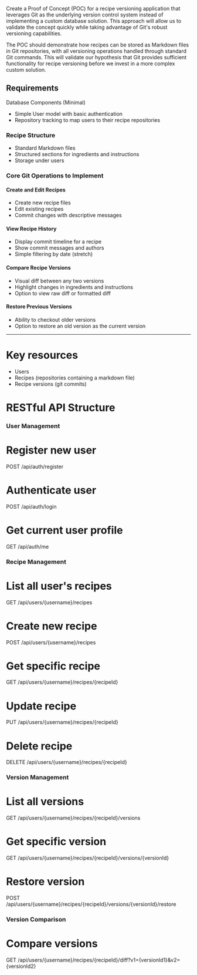 Create a Proof of Concept (POC) for a recipe versioning application that leverages Git as the underlying version control system instead of implementing a custom database solution. This approach will allow us to validate the concept quickly while taking advantage of Git's robust versioning capabilities.

The POC should demonstrate how recipes can be stored as Markdown files in Git repositories, with all versioning operations handled through standard Git commands. This will validate our hypothesis that Git provides sufficient functionality for recipe versioning before we invest in a more complex custom solution.

## Requirements
Database Components (Minimal)
- Simple User model with basic authentication
- Repository tracking to map users to their recipe repositories

### Recipe Structure

- Standard Markdown files
- Structured sections for ingredients and instructions
- Storage under users

### Core Git Operations to Implement

#### Create and Edit Recipes
- Create new recipe files
- Edit existing recipes
- Commit changes with descriptive messages

#### View Recipe History
- Display commit timeline for a recipe
- Show commit messages and authors
- Simple filtering by date (stretch)

#### Compare Recipe Versions
- Visual diff between any two versions
- Highlight changes in ingredients and instructions
- Option to view raw diff or formatted diff

#### Restore Previous Versions
- Ability to checkout older versions
- Option to restore an old version as the current version

---

# Key resources
- Users
- Recipes (repositories containing a markdown file)
- Recipe versions (git commits)

# RESTful API Structure

### User Management
# Register new user
POST /api/auth/register

# Authenticate user
POST /api/auth/login

# Get current user profile
GET /api/auth/me

### Recipe Management
# List all user's recipes
GET /api/users/{username}/recipes

# Create new recipe
POST /api/users/{username}/recipes

# Get specific recipe
GET /api/users/{username}/recipes/{recipeId}

# Update recipe
PUT /api/users/{username}/recipes/{recipeId}

# Delete recipe
DELETE /api/users/{username}/recipes/{recipeId}

### Version Management
# List all versions
GET /api/users/{username}/recipes/{recipeId}/versions

# Get specific version
GET /api/users/{username}/recipes/{recipeId}/versions/{versionId}

# Restore version
POST /api/users/{username}/recipes/{recipeId}/versions/{versionId}/restore

### Version Comparison
# Compare versions
GET /api/users/{username}/recipes/{recipeId}/diff?v1={versionId1}&v2={versionId2}